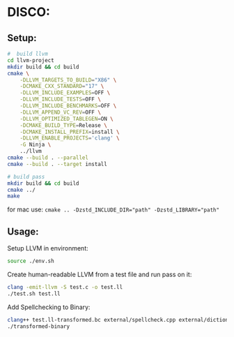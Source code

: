 # DISCO:


## Setup:
```bash
#  build llvm
cd llvm-project
mkdir build && cd build
cmake \
    -DLLVM_TARGETS_TO_BUILD="X86" \
    -DCMAKE_CXX_STANDARD="17" \
    -DLLVM_INCLUDE_EXAMPLES=OFF \
    -DLLVM_INCLUDE_TESTS=OFF \
    -DLLVM_INCLUDE_BENCHMARKS=OFF \
    -DLLVM_APPEND_VC_REV=OFF \
    -DLLVM_OPTIMIZED_TABLEGEN=ON \
    -DCMAKE_BUILD_TYPE=Release \
    -DCMAKE_INSTALL_PREFIX=install \
    -DLLVM_ENABLE_PROJECTS='clang' \
    -G Ninja \
    ../llvm
cmake --build . --parallel
cmake --build . --target install

# build pass
mkdir build && cd build
cmake ../
make
```

for mac use:
```cmake .. -Dzstd_INCLUDE_DIR="path" -Dzstd_LIBRARY="path"```

## Usage:
Setup LLVM in environment:
```bash
source ./env.sh
```

Create human-readable LLVM from a test file and run pass on it: 
```bash
clang -emit-llvm -S test.c -o test.ll
./test.sh test.ll
```

Add Spellchecking to Binary: 
```bash
clang++ test.ll-transformed.bc external/spellcheck.cpp external/dictionary.cpp -o transformed-binary
./transformed-binary
```